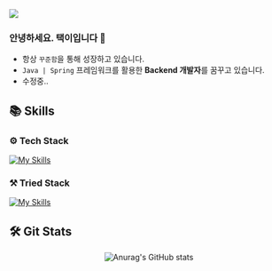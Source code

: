 <img src="https://capsule-render.vercel.app/api?type=venom&color=gradient&customColorList=0,1,7,14,20,24,27)&height=160&fontAlignY=43&descAlignY=64&section=header&text=Taek_2222&desc=Github%20🗂️&animation=fadeIn&fontSize=40&fontColor=FAFAFA&stroke=000000&strokeWidth=0.5"/>

### 안녕하세요. 택이입니다 👋
  - 항상 `꾸준함`을 통해 성장하고 있습니다.
  - `Java | Spring` 프레임워크를 활용한 **Backend 개발자**를 꿈꾸고 있습니다.
  - 수정중..


<h2> 📚 Skills </h2>

<h3> ⚙️ Tech Stack </h3>

[![My Skills](https://skillicons.dev/icons?i=java,spring,mysql,react)](https://skillicons.dev)
  
  
<h3> ⚒️ Tried Stack </h3>

[![My Skills](https://skillicons.dev/icons?i=aws,dynamodb,gcp,jenkins,githubactions,docker,postgres)](https://skillicons.dev)

<h2> 🛠️ Git Stats </h2>

<div align="center">

![Anurag's GitHub stats](https://github-readme-stats.vercel.app/api?username=taek2222&show_icons=true&theme=tokyonight&hide=stars)

</div>
